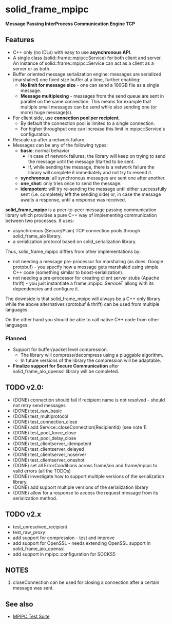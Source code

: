 # solid_frame_mpipc

**Message Passing InterProcess Communication Engine TCP**

## Features

* C++ only (no IDLs) with easy to use **asynchronous API**.
* A single class (solid::frame::mpipc::Service) for both client and server. An instance of solid::frame::mpipc::Service can act as a client as a server or as both.
* Buffer oriented message serialization engine: messages are serialized (marshaled) one fixed size buffer at a time, further enabling:
	* **No limit for message size** - one can send a 100GB file as a single message.
	* **Message multiplexing** - messages from the send queue are sent in parallel on the same connection. This means for example that multiple small messages can be send while also sending one (or more) huge message(s).
* For client side, use **connection pool per recipient**.
	* By default the connection pool is limited to a single connection.
	* For higher throughput one can increase this limit in mpipc::Service's configuration.
* Rescale up after a network failure.
* Messages can be any of the following types:
	* __basic__: normal behavior
		* In case of network failures, the library will keep on trying to send the message until the message Started to be sent.
		* If, while sending the message, there is a network failure the library will complete it immediately and not try to resend it.
	* __synchronous__: all synchronous messages are sent one after another.
	* __one_shot__: only tries once to send the message.
	* __idempotent__: will try re-sending the message until either successfully sent (i.e. completely left the sending side) or, in case the message awaits a response, until a response was received.

**solid_frame_mpipc** is a peer-to-peer message passing communication library which provides a pure C++ way of implementing communication between two processes. It uses:
 * asynchronous (Secure/Plain) TCP connection pools through solid_frame_aio library.
 * a serialization protocol based on solid_serialization library.

Thus, solid_frame_mpipc differs from other implementations by:
 * not needing a message pre-processor for marshaling (as does: Google protobuf) - you specify how a message gets marshaled using simple C++ code (something similar to boost-serialization).
 * not needing a pre-processor for creating client server stubs (Apache thrift) - you just instantiate a frame::mpipc::ServiceT allong with its dependencies and configure it.

The downside is that solid_frame_mpipc will always be a C++ only library while the above alternatives (protobuf & thrift) can be used from multiple languages.

On the other hand you should be able to call native C++ code from other languages.

### Planned
* Support for buffer/packet level compression.
	* The library will compress/decompress using a pluggable algorithm.
	* In future versions of the library the compression will be adaptable.
* **Finalize support for Secure Communication** after solid_frame_aio_openssl library will be completed.

## TODO v2.0:

* (DONE) connection should fail if recipient name is not resolved - should not retry send messages
* (DONE) test_raw_basic
* (DONE) test_multiprotocol
* (DONE) test_connection_close
* (DONE) add Service::closeConnection(RecipientId) (see note 1)
* (DONE) test_pool_force_close
* (DONE) test_pool_delay_close
* (DONE) test_clientserver_idempotent
* (DONE) test_clientserver_delayed
* (DONE) test_clientserver_noserver
* (DONE) test_clientserver_oneshot
* (DONE) set all ErrorConditions across frame/aio and frame/mpipc to valid errors (all the TODOs)
* (DONE) investigate how to support multiple versions of the serialization library.
* (DONE) add support multiple versions of the serialization library
* (DONE) allow for a response to access the request message from its serialization method.


## TODO v2.x

* test_unresolved_recipient
* test_raw_proxy
* add support for compression - test and improve
* add support for OpenSSL - needs extending OpenSSL support in solid_frame_aio_openssl
* add support in mpipc::configuration for SOCKS5

## NOTES
1. closeConnection can be used for closing a connection after a certain message was sent.

## See also
* [MPIPC Test Suite](test/README.md)
